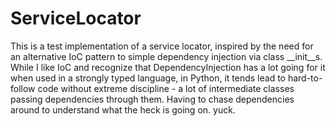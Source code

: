 # ServiceLocator
This is a test implementation of a service locator, inspired by the need for an alternative IoC pattern to simple dependency injection via class __init__s. While I like IoC and recognize that DependencyInjection has a lot going for it when used in a strongly typed language, in Python, it tends lead to hard-to-follow code without extreme discipline - a lot of intermediate classes passing dependencies through them. Having to chase dependencies around to understand what the heck is going on. yuck.